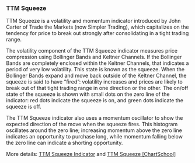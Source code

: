 ### TTM Squeeze

TTM Squeeze is a volatility and momentum indicator introduced by John Carter of Trade the Markets (now Simpler Trading), which capitalizes on the tendency for price to break out strongly after consolidating in a tight trading range.

The volatility component of the TTM Squeeze indicator measures price compression using Bollinger Bands and Keltner Channels. If the Bollinger Bands are completely enclosed within the Keltner Channels, that indicates a period of very low volatility. This state is known as the squeeze. When the Bollinger Bands expand and move back outside of the Keltner Channel, the squeeze is said to have “fired”: volatility increases and prices are likely to break out of that tight trading range in one direction or the other. The on/off state of the squeeze is shown with small dots on the zero line of the indicator: red dots indicate the squeeze is on, and green dots indicate the squeeze is off.

The TTM Squeeze indicator also uses a momentum oscillator to show the expected direction of the move when the squeeze fires. This histogram oscillates around the zero line; increasing momentum above the zero line indicates an opportunity to purchase long, while momentum falling below the zero line can indicate a shorting opportunity.

More details: [TTM Squeeze Indicator](https://ctrader.com/algos/indicators/show/2888) and [TTM Squeeze [ChartSchool]](https://school.stockcharts.com/doku.php?id=technical_indicators:ttm_squeeze)

